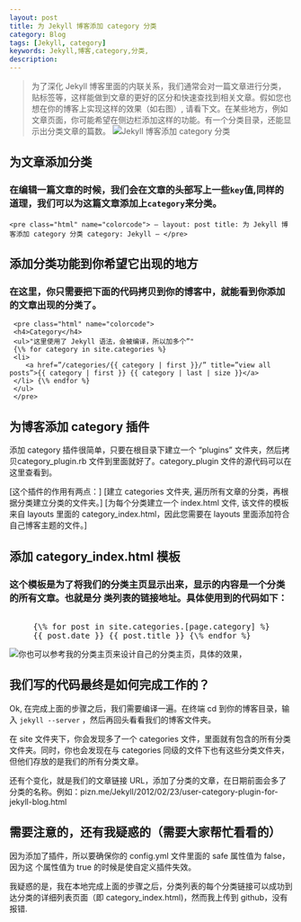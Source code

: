 ```yaml
---
layout: post
title: 为 Jekyll 博客添加 category 分类
category: Blog
tags: [Jekyll, category]
keywords: Jekyll,博客,category,分类,
description: 
---
```


> 为了深化 Jekyll 博客里面的内联关系，我们通常会对一篇文章进行分类，贴标签等，这样能做到文章的更好的区分和快速查找到相关文章。假如您也想在你的博客上实现这样的效果（如右图）, 请看下文。在某些地方，例如文章页面，你可能希望在侧边栏添加这样的功能。有一个分类目录，还能显示出分类文章的篇数。
![Jekyll 博客添加 category 分类](http://image.weiosx.com/category-list.jpg)

## 为文章添加分类

### 在编辑一篇文章的时候，我们会在文章的头部写上一些`key`值,同样的道理，我们可以为这篇文章添加上`category`来分类。

    <pre class="html" name="colorcode"> — layout: post title: 为 Jekyll 博客添加 category 分类 category: Jekyll — </pre>

## 添加分类功能到你希望它出现的地方

### 在这里，你只需要把下面的代码拷贝到你的博客中，就能看到你添加的文章出现的分类了。

     <pre class="html" name="colorcode"> 
     <h4>Category</h4> 
     <ul>"这里使用了 Jekyll 语法，会被编译，所以加多个”" 
     {\% for category in site.categories %} 
     <li>
        <a href=”/categories/{{ category | first }}/” title=”view all posts”>{{ category | first }} {{ category | last | size }}</a> 
     </li> {\% endfor %} 
     </ul> 
     </pre>

## 为博客添加 category 插件

   添加 category 插件很简单，只要在根目录下建立一个 “plugins” 文件夹，然后拷贝category_plugin.rb 文件到里面就好了。category_plugin 文件的源代码可以在这里查看到。

   [这个插件的作用有两点：]
   [建立 categories 文件夹, 遍历所有文章的分类，再根据分类建立分类的文件夹。]
   [为每个分类建立一个 index.html 文件, 该文件的模板来自 layouts 里面的 category_index.html，因此您需要在 layouts 里面添加符合自己博客主题的文件。]

## 添加 category_index.html 模板

### 这个模板是为了将我们的分类主页显示出来，显示的内容是一个分类的所有文章。也就是分 类列表的链接地址。具体使用到的代码如下：

<pre class="html" name="colorcode"> 
     {\% for post in site.categories.[page.category] %} 
     {{ post.date }} {{ post.title }} {\% endfor %} 
</pre>

![你也可以参考我的分类主页来设计自己的分类主页，具体的效果，](http://image.weiosx.com/category-index.jpg)

## 我们写的代码最终是如何完成工作的？

Ok, 在完成上面的步骤之后，我们需要编译一遍。在终端 cd 到你的博客目录，输入 `jekyll --server` ，然后再回头看看我们的博客文件夹。

在 site 文件夹下，你会发现多了一个 categories 文件，里面就有包含的所有分类文件夹。同时，你也会发现在与 categories 同级的文件下也有这些分类文件夹，但他们存放的是我们的所有分类文章。

还有个变化，就是我们的文章链接 URL，添加了分类的文章，在日期前面会多了分类的名称。例如：pizn.me/Jekyll/2012/02/23/user-category-plugin-for-jekyll-blog.html

## 需要注意的，还有我疑惑的（需要大家帮忙看看的）

因为添加了插件，所以要确保你的 config.yml 文件里面的 safe 属性值为 false，因为这 个属性值为 true 的时候是使自定义插件失效。

我疑惑的是，我在本地完成上面的步骤之后，分类列表的每个分类链接可以成功到达分类的详细列表页面（即 category_index.html)，然而我上传到 github，没有报错.

